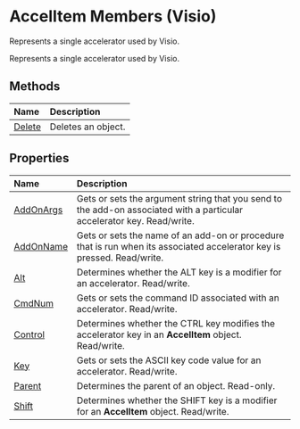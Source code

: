 
# AccelItem Members (Visio)
Represents a single accelerator used by Visio.

Represents a single accelerator used by Visio.


## Methods



|**Name**|**Description**|
|:-----|:-----|
|[Delete](67c37ef6-3aa5-3fb2-fe31-c3c546c11d44.md)|Deletes an object.|

## Properties



|**Name**|**Description**|
|:-----|:-----|
|[AddOnArgs](ebc91b1e-7780-1cdd-04dc-4a859c8929ff.md)|Gets or sets the argument string that you send to the add-on associated with a particular accelerator key. Read/write.|
|[AddOnName](5775be57-b4aa-6cdf-89d0-84a646fb8e55.md)|Gets or sets the name of an add-on or procedure that is run when its associated accelerator key is pressed. Read/write.|
|[Alt](36930d52-16c5-e131-cef8-a3cc33ded3ac.md)|Determines whether the ALT key is a modifier for an accelerator. Read/write.|
|[CmdNum](fb12e22d-671d-1f40-475c-714599fe0e37.md)|Gets or sets the command ID associated with an accelerator. Read/write.|
|[Control](4380925b-53ce-154a-f051-f3c7ab205109.md)|Determines whether the CTRL key modifies the accelerator key in an  **AccelItem** object. Read/write.|
|[Key](bfd4b1c5-cb5e-dd66-1c54-f18f7739a9e8.md)|Gets or sets the ASCII key code value for an accelerator. Read/write.|
|[Parent](3fd36c48-74ce-a1b7-1634-ba21234a695f.md)|Determines the parent of an object. Read-only.|
|[Shift](158a5a51-c96f-8b34-d08b-adc5a7fa7d8c.md)|Determines whether the SHIFT key is a modifier for an  **AccelItem** object. Read/write.|
